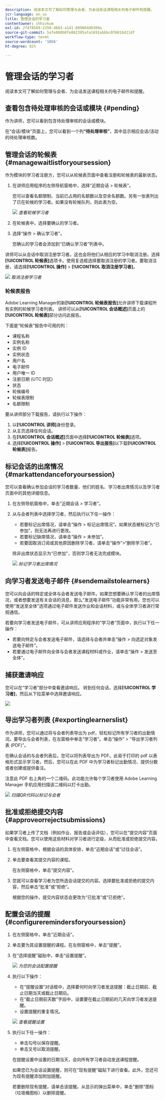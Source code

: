 ```yaml
---
description: 阅读本文可了解如何管理与会者、为会话发送课程相关的电子邮件和提醒。
jcr-language: en_us
title: 管理会话的学习者
contentowner: shhivkum
exl-id: 2f4f8589-2350-4683-a141-809084d6309a
source-git-commit: 5afe808b0fe862385afa1691abbbc076016d21df
workflow-type: tm+mt
source-wordcount: '1056'
ht-degree: 82%

---
```


# 管理会话的学习者

阅读本文可了解如何管理与会者、为会话发送课程相关的电子邮件和提醒。

## 查看包含待处理审核的会话或模块 {#pending}

作为讲师，您可以看到包含待处理审核的会话或模块。

在“会话/模块”页面上，您可以看到一个列&#x200B;**“待处理审核”**，其中显示相应会话/活动的待处理审核数。

## 管理会话的轮候表 {#managewaitlistforyoursession}

作为模块的学习者注册方，您可以从轮候表页面中查看注册和轮候表的最新状态。

1. 在讲师应用程序的左侧导航窗格中，选择“近期会话 > 轮候表”。

   您可以查看名额限制、当前已占用的名额数以及空余名额数。另有一张表列出了已在轮候的学习者。如果没有轮候队列，则此表为空。

   ![](assets/waitlist.png)
   *查看轮候学习者*

1. 在轮候表中，选择要确认的学习者。
1. 选择“操作 > 确认学习者”。

   您确认的学习者会添加到“已确认学习者”列表中。

讲师可以从会话中取消注册学习者。这也会将他们从相应的学习中取消注册。选择&#x200B;**[!UICONTROL 轮候表]**&#x200B;选项卡。使用复选框选择要取消注册的学习者。要取消注册，请选择&#x200B;**[!UICONTROL 操作]** > **[!UICONTROL 取消注册学习者]**。

![](assets/unenroll-learners.png)
*取消注册学习者*

### 轮候表报告

Adobe Learning Manager的新&#x200B;**[!UICONTROL 轮候表报告]**&#x200B;允许讲师下载课程所有实例的轮候学习者列表。 讲师可以从&#x200B;**[!UICONTROL 会话概述]**&#x200B;页面上的&#x200B;**[!UICONTROL 轮候表]**&#x200B;部分访问此报告。

下面是“轮候表”报告中可用的列：

* 课程名称
* 实例名称
* 实例 ID
* 实例状态
* 用户名
* 电子邮件
* 用户唯一 ID
* 注册日期 (UTC 时区)
* 状态
* 轮候编号
* 轮候表限制
* 名额限制

要从讲师部分下载报告，请执行以下操作：

1. 以&#x200B;**[!UICONTROL 讲师]**&#x200B;身份登录。
2. 从主页选择任何会话。
3. 在&#x200B;**[!UICONTROL 会话概述]**&#x200B;页面中选择&#x200B;**[!UICONTROL 轮候表]**&#x200B;选项。
4. 选择&#x200B;**[!UICONTROL 操作]** > **[!UICONTROL 导出报告]**&#x200B;以下载&#x200B;**[!UICONTROL 轮候表]**&#x200B;报告。

## 标记会话的出席情况 {#markattendanceforyoursession}

您可以查看确认参加会话的学习者数量、他们的姓名、学习者出席情况以及学习者页面中的其他详细信息。

1. 在左侧导航窗格中，单击“近期会话 > 学习者”。
1. 从与会者列表中选择学习者，然后执行以下任一操作：

   * 若要标记出席情况，请单击“操作 > 标记出席情况”。如果状态被标记为“已参加”，则无法再进行更改。
   * 若要标记缺席情况，请单击“操作 > 未参加”。
   * 若要因取消订阅或其他原因删除学习者，请单击“操作”>“删除学习者”。

   除非出席状态显示为“已参加”，否则学习者无法完成模块。

   ![](assets/markattendance.png)
   *标记学习者出席情况*

## 向学习者发送电子邮件 {#sendemailstolearners}

您可以向会话的特定或全体与会者发送电子邮件。如果您想要确认学习者的出席情况，或者想要发送有关会话的消息，那么“发送电子邮件”功能非常有用。您也可以使用“发送至全体”选项通过电子邮件发送作业和会话材料，或与全体学习者进行常规通信。

若要向学习者发送电子邮件，可从讲师应用程序的“学习者”页面中，执行以下任一操作：

* 若要向特定与会者发送电子邮件，请选择与会者并单击“操作 > 向选定对象发送电子邮件”。
* 若要通过电子邮件向全体与会者发送课程材料或作业，请单击“操作 > 发送至全体”。

## 捕获邀请响应

您可以在“学习者”部分中查看邀请响应。 转到任何会话，选择&#x200B;**[!UICONTROL 学习者]**，然后从下拉菜单中选择邀请响应。

![](assets/invitation-status.png)

## 导出学习者列表 {#exportinglearnerslist}

作为讲师，您可以通过将与会者列表导出为 pdf，轻松标记所有学习者的出勤情况。要导出与会者列表，在左窗格中单击“学习者”。单击“操作” > “导出学习者列表 (PDF)”。

在确认会话的与会者列表后，您可以将列表导出为 PDF。此易于打印的 pdf 以表格形式显示学习者。然后，您可以在此 PDF 中为学习者标记出勤情况、提供分数或者创建或提供备注。

注意此 PDF 右上角的一个二维码。此功能允许每个学习者使用 Adobe Learning Manager 手机应用扫描该二维码以打卡出勤。

![](assets/exportpdf.png)
*扫描QR代码以标记与会者*

## 批准或拒绝提交内容 {#approveorrejectsubmissions}

如果学习者上传了文档（例如作业、报告或会话评估），您可以在“提交内容”页面中查看文档。您可以使用这些材料对学习者进行定级，从而批准或拒绝提交内容。

1. 在左侧窗格中，根据会话的具体安排，单击“近期会话”或“过往会话”。
1. 单击要查看其提交内容的课程。

   在左侧窗格中，单击“提交内容”。

1. 您就可以查看学习者为您所选会话提交的内容。选择要批准或拒绝的提交内容，然后单击“批准”或“拒绝”。

   根据您的操作，提交内容状态会更改为“已批准”或“已拒绝”。

## 配置会话的提醒 {#configureremindersforyoursession}

1. 在左侧窗格中，单击“近期会话”。
1. 单击要为其设置提醒的课程。在左侧窗格中，单击“提醒”。
1. 在“选择提醒”磁贴中，单击“设置提醒”。

   ![](assets/setreminder.png)
   *为您的会话配置提醒*

1. 执行以下操作：

   * 在“提醒设置”对话框中，选择要何时向学习者发送提醒：截止日期前、截止日期当天或截止日期后。
   * 在“截止日期前天数”字段中，设置要在截止日期前的几天向学习者发送提醒。
   * 设置提醒的重复情况。

   ![](assets/remindersettings.png)
   *查看提醒设置*

1. 执行以下任一操作：

   * 单击勾号以保存提醒。
   * 单击叉号以取消提醒。

   在提醒设置中设置的日期当天，会向所有学习者自动发送课程提醒。

   如果您已为会话设置提醒，则可在“现有提醒”磁贴下进行查看。此外，您还可为现有提醒添加附加提醒。

   若要删除现有提醒，请单击该提醒。从显示的弹出菜单中，单击&quot;删除&quot;图标（垃圾桶图标）以删除提醒。
